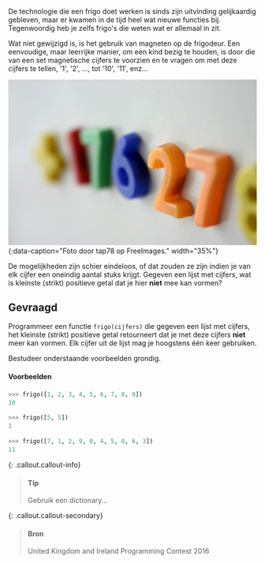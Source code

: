 De technologie die een frigo doet werken is sinds zijn uitvinding gelijkaardig gebleven, maar er kwamen in de tijd heel wat nieuwe functies bij. Tegenwoordig heb je zelfs frigo's die weten wat er allemaal in zit.

Wat niet gewijzigd is, is het gebruik van magneten op de frigodeur. Een eenvoudige, maar leerrijke manier, om een kind bezig te houden, is door die van een set magnetische cijfers te voorzien en te vragen om met deze cijfers te tellen, '1', '2', ..., tot '10', '11', enz... 

![Foto door tap78 op FreeImages.](media/fridge_magnet.jpg "Foto door tap78 op FreeImages."){:data-caption="Foto door tap78 op FreeImages." width="35%"}

De mogelijkheden zijn schier eindeloos, of dat zouden ze zijn indien je van elk cijfer een oneindig aantal stuks krijgt. Gegeven een lijst met cijfers, wat is kleinste (strikt) positieve getal dat je hier **niet** mee kan vormen?

## Gevraagd
Programmeer een functie `frigo(cijfers)` die gegeven een lijst met cijfers, het kleinste (strikt) positieve getal retourneert dat je met deze cijfers **niet** meer kan vormen. Elk cijfer uit de lijst mag je hoogstens één keer gebruiken.

Bestudeer onderstaande voorbeelden grondig.

#### Voorbeelden

```python
>>> frigo([1, 2, 3, 4, 5, 6, 7, 8, 9])
10
```

```python
>>> frigo([5, 5])
1
```

```python
>>> frigo([7, 1, 2, 9, 0, 4, 5, 8, 6, 3])
11
```

{: .callout.callout-info}
>#### Tip
> Gebruik een dictionary...



{: .callout.callout-secondary}
>#### Bron
> United Kingdom and Ireland Programming Contest 2016
